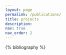 ```yaml
---
layout: page
permalink: /publications/
title: projects
description: 
nav: true
nav_order: 2
---
```


<!-- _pages/publications.md -->

<!-- Bibsearch Feature -->

<!-- % include bib_search.liquid %} -->

<div class="publications">

{% bibliography %}

</div>
